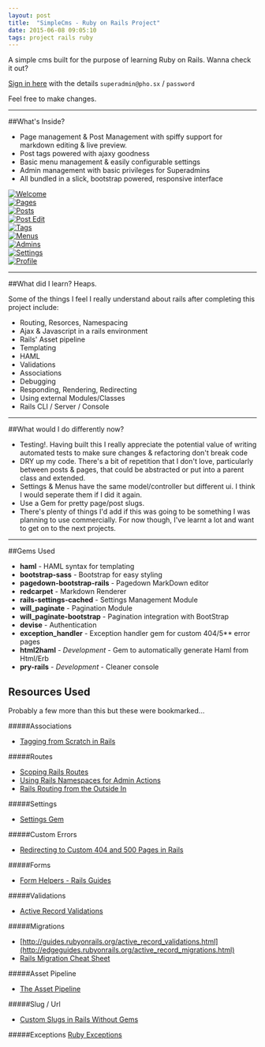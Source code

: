 ```yaml
---
layout: post
title:  "SimpleCms - Ruby on Rails Project"
date: 2015-06-08 09:05:10
tags: project rails ruby
---
```


A simple cms built for the purpose of learning Ruby on Rails. Wanna check it out?

[Sign in here](https://frozen-bastion-6147.herokuapp.com/cms) with the details `superadmin@pho.sx` / `password`

Feel free to make changes.

---

##What's Inside?

* Page management & Post Management with spiffy support for markdown editing & live preview.
* Post tags powered with ajaxy goodness
* Basic menu management & easily configurable settings
* Admin management with basic privileges for Superadmins
* All bundled in a slick, bootstrap powered, responsive interface



<div  id="gallery" class="50% row uniform">

  <div class="4u">
    <a class="image fit thumb" href="/images/fulls/01_welcome.png">
      <img alt="Welcome" src="/images/thumbs/01_welcome.png">
    </a>
  </div>

  <div class="4u">
    <a class="image fit thumb" href="/images/fulls/02_pages.png">
      <img alt="Pages" src="/images/thumbs/02_pages.png">
    </a>
  </div>

  <div class="4u$">
    <a class="image fit thumb" href="/images/fulls/03_posts.png">
      <img alt="Posts" src="/images/thumbs/03_posts.png">
    </a>
  </div>

  <div class="4u">
    <a class="image fit thumb" href="/images/fulls/04_post_edit.png">
      <img alt="Post Edit" src="/images/thumbs/04_post_edit.png">
    </a>
  </div>

  <div class="4u">
    <a class="image fit thumb" href="/images/fulls/05_tags.png">
      <img alt="Tags" src="/images/thumbs/05_tags.png">
    </a>
  </div>

  <div class="4u$">
    <a class="image fit thumb" href="/images/fulls/06_menus.png">
      <img alt="Menus" src="/images/thumbs/06_menus.png">
    </a>
  </div>

  <div class="4u">
    <a class="image fit thumb" href="/images/fulls/07_admins.png">
      <img alt="Admins" src="/images/thumbs/07_admins.png">
    </a>
  </div>

  <div class="4u">
    <a class="image fit thumb" href="/images/fulls/08_settings.png">
      <img alt="Settings" src="/images/thumbs/08_settings.png">
    </a>
  </div>

  <div class="4u$">
    <a class="image fit thumb" href="/images/fulls/09_profile.png">
      <img alt="Profile" src="/images/thumbs/09_profile.png">
    </a>
  </div>

</div>

---
##What did I learn?
Heaps.

Some of the things I feel I really understand about rails after completing this project include:

* Routing, Resorces, Namespacing
* Ajax & Javascript in a rails environment
* Rails' Asset pipeline
* Templating
* HAML
* Validations
* Associations
* Debugging
* Responding, Rendering, Redirecting
* Using external Modules/Classes
* Rails CLI / Server / Console

---

##What would I do differently now?

* Testing!. Having built this I really appreciate the potential value of writing automated tests to make sure changes & refactoring don't break code
* DRY up my code. There's a bit of repetition that I don't love, particularly between posts & pages, that could be abstracted or put into a parent class and extended.
* Settings & Menus have the same model/controller but different ui. I think I would seperate them if I did it again.
* Use a Gem for pretty page/post slugs.
* There's plenty of things I'd add if this was going to be something I was planning to use commercially. For now though, I've learnt a lot and want to get on to the next projects.

---

##Gems Used

* **haml** - HAML syntax for templating
* **bootstrap-sass** - Bootstrap for easy styling
* **pagedown-bootstrap-rails** - Pagedown MarkDown editor
* **redcarpet** - Markdown Renderer
* **rails-settings-cached** - Settings Management Module
* **will_paginate** - Pagination Module
* **will_paginate-bootstrap** - Pagination integration with BootStrap
* **devise** - Authentication
* **exception_handler** - Exception handler gem for custom 404/5** error pages
* **html2haml** - *Development* - Gem to automatically generate Haml from Html/Erb
* **pry-rails** - *Development* - Cleaner console



## Resources Used
Probably a few more than this but these were bookmarked...

#####Associations

* [Tagging from Scratch in Rails](http://www.sitepoint.com/tagging-scratch-rails/)

#####Routes

* [Scoping Rails Routes](http://notahat.com/2014/02/05/scoping-rails-routes.html)
* [Using Rails Namespaces for Admin Actions](http://blog.roberteshleman.com/2014/08/14/using-rails-namespaces-for-admin-actions/)
* [Rails Routing from the Outside In](http://edgeguides.rubyonrails.org/routing.html)

#####Settings

* [Settings Gem](https://github.com/huacnlee/rails-settings-cached)

#####Custom Errors

* [Redirecting to Custom 404 and 500 Pages in Rails](http://easyactiverecord.com/blog/2014/08/19/redirecting-to-custom-404-and-500-pages-in-rails/)

#####Forms

* [Form Helpers - Rails Guides](http://guides.rubyonrails.org/form_helpers.html)

#####Validations

* [Active Record Validations](http://guides.rubyonrails.org/active_record_validations.html)

#####Migrations

* [http://guides.rubyonrails.org/active_record_validations.html](http://edgeguides.rubyonrails.org/active_record_migrations.html)
* [Rails Migration Cheat Sheet](https://gist.github.com/pjho/af5245d59ed0d27d9a6e)

#####Asset Pipeline

* [The Asset Pipeline](http://guides.rubyonrails.org/asset_pipeline.html)

#####Slug / Url

* [Custom Slugs in Rails Without Gems](http://code-worrier.com/blog/custom-slugs-in-rails/)

#####Exceptions
[Ruby Exceptions](http://rubylearning.com/satishtalim/ruby_exceptions.html)
